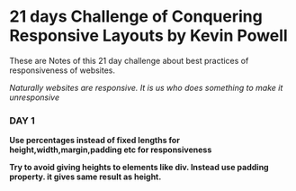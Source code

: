 # 21 days Challenge of Conquering Responsive Layouts by Kevin Powell #
These are Notes of this 21 day challenge about best practices of responsiveness of websites.

*Naturally websites are responsive. It is us who does something to make it unresponsive*


### DAY 1 ###

**Use percentages instead of fixed lengths for height,width,margin,padding etc for responsiveness**

**Try to avoid giving heights to elements like div. Instead use padding property. it gives same result as height.**